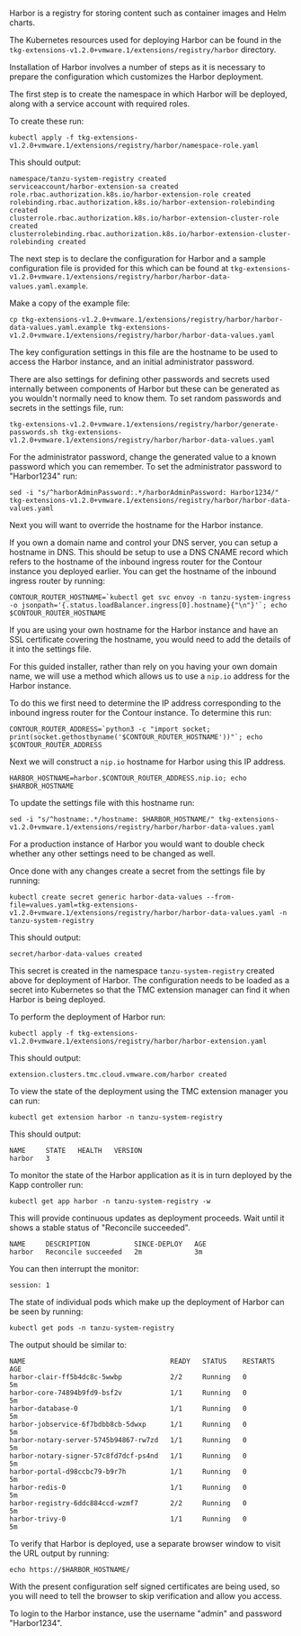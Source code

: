 Harbor is a registry for storing content such as container images and Helm charts.

The Kubernetes resources used for deploying Harbor can be found in the ``tkg-extensions-v1.2.0+vmware.1/extensions/registry/harbor`` directory.

Installation of Harbor involves a number of steps as it is necessary to prepare the configuration which customizes the Harbor deployment.

The first step is to create the namespace in which Harbor will be deployed, along with a service account with required roles.

To create these run:

```execute-1
kubectl apply -f tkg-extensions-v1.2.0+vmware.1/extensions/registry/harbor/namespace-role.yaml
```

This should output:

```
namespace/tanzu-system-registry created
serviceaccount/harbor-extension-sa created
role.rbac.authorization.k8s.io/harbor-extension-role created
rolebinding.rbac.authorization.k8s.io/harbor-extension-rolebinding created
clusterrole.rbac.authorization.k8s.io/harbor-extension-cluster-role created
clusterrolebinding.rbac.authorization.k8s.io/harbor-extension-cluster-rolebinding created
```

The next step is to declare the configuration for Harbor and a sample configuration file is provided for this which can be found at ``tkg-extensions-v1.2.0+vmware.1/extensions/registry/harbor/harbor-data-values.yaml.example``.

Make a copy of the example file:

```execute-1
cp tkg-extensions-v1.2.0+vmware.1/extensions/registry/harbor/harbor-data-values.yaml.example tkg-extensions-v1.2.0+vmware.1/extensions/registry/harbor/harbor-data-values.yaml
```

The key configuration settings in this file are the hostname to be used to access the Harbor instance, and an initial administrator password.

There are also settings for defining other passwords and secrets used internally between components of Harbor but these can be generated as you wouldn't normally need to know them. To set random passwords and secrets in the settings file, run:

```execute-1
tkg-extensions-v1.2.0+vmware.1/extensions/registry/harbor/generate-passwords.sh tkg-extensions-v1.2.0+vmware.1/extensions/registry/harbor/harbor-data-values.yaml
```

For the administrator password, change the generated value to a known password which you can remember. To set the administrator password to "Harbor1234" run:

```execute-1
sed -i "s/^harborAdminPassword:.*/harborAdminPassword: Harbor1234/" tkg-extensions-v1.2.0+vmware.1/extensions/registry/harbor/harbor-data-values.yaml
```

Next you will want to override the hostname for the Harbor instance.

If you own a domain name and control your DNS server, you can setup a hostname in DNS. This should be setup to use a DNS CNAME record which refers to the hostname of the inbound ingress router for the Contour instance you deployed earlier. You can get the hostname of the inbound ingress router by running:

```execute-1
CONTOUR_ROUTER_HOSTNAME=`kubectl get svc envoy -n tanzu-system-ingress -o jsonpath='{.status.loadBalancer.ingress[0].hostname}{"\n"}'`; echo $CONTOUR_ROUTER_HOSTNAME
```

If you are using your own hostname for the Harbor instance and have an SSL certificate covering the hostname, you would need to add the details of it into the settings file.

For this guided installer, rather than rely on you having your own domain name, we will use a method which allows us to use a ``nip.io`` address for the Harbor instance.

To do this we first need to determine the IP address corresponding to the inbound ingress router for the Contour instance. To determine this run:

```execute-1
CONTOUR_ROUTER_ADDRESS=`python3 -c "import socket; print(socket.gethostbyname('$CONTOUR_ROUTER_HOSTNAME'))"`; echo $CONTOUR_ROUTER_ADDRESS
```

Next we will construct a ``nip.io`` hostname for Harbor using this IP address.

```execute-1
HARBOR_HOSTNAME=harbor.$CONTOUR_ROUTER_ADDRESS.nip.io; echo $HARBOR_HOSTNAME
```

To update the settings file with this hostname run:

```execute-1
sed -i "s/^hostname:.*/hostname: $HARBOR_HOSTNAME/" tkg-extensions-v1.2.0+vmware.1/extensions/registry/harbor/harbor-data-values.yaml
```

For a production instance of Harbor you would want to double check whether any other settings need to be changed as well.

Once done with any changes create a secret from the settings file by running:

```execute-1
kubectl create secret generic harbor-data-values --from-file=values.yaml=tkg-extensions-v1.2.0+vmware.1/extensions/registry/harbor/harbor-data-values.yaml -n tanzu-system-registry
```

This should output:

```
secret/harbor-data-values created
```

This secret is created in the namespace ``tanzu-system-registry`` created above for deployment of Harbor. The configuration needs to be loaded as a secret into Kubernetes so that the TMC extension manager can find it when Harbor is being deployed.

To perform the deployment of Harbor run:

```execute-1
kubectl apply -f tkg-extensions-v1.2.0+vmware.1/extensions/registry/harbor/harbor-extension.yaml
```

This should output:

```
extension.clusters.tmc.cloud.vmware.com/harbor created
```

To view the state of the deployment using the TMC extension manager you can run:

```execute-1
kubectl get extension harbor -n tanzu-system-registry
```

This should output:

```
NAME     STATE   HEALTH   VERSION
harbor   3 
```

To monitor the state of the Harbor application as it is in turn deployed by the Kapp controller run:

```execute-1
kubectl get app harbor -n tanzu-system-registry -w
```

This will provide continuous updates as deployment proceeds. Wait until it shows a stable status of "Reconcile succeeded".

```
NAME     DESCRIPTION           SINCE-DEPLOY   AGE
harbor   Reconcile succeeded   2m             3m
```

You can then interrupt the monitor:

```terminal:interrupt
session: 1
```

The state of individual pods which make up the deployment of Harbor can be seen by running:

```execute-1
kubectl get pods -n tanzu-system-registry
```

The output should be similar to:

```
NAME                                    READY   STATUS    RESTARTS   AGE
harbor-clair-ff5b4dc8c-5wwbp            2/2     Running   0          5m
harbor-core-74894b9fd9-bsf2v            1/1     Running   0          5m
harbor-database-0                       1/1     Running   0          5m
harbor-jobservice-6f7bdbb8cb-5dwxp      1/1     Running   0          5m
harbor-notary-server-5745b94867-rw7zd   1/1     Running   0          5m
harbor-notary-signer-57c8fd7dcf-ps4nd   1/1     Running   0          5m
harbor-portal-d98ccbc79-b9r7h           1/1     Running   0          5m
harbor-redis-0                          1/1     Running   0          5m
harbor-registry-6ddc884ccd-wzmf7        2/2     Running   0          5m
harbor-trivy-0                          1/1     Running   0          5m
```

To verify that Harbor is deployed, use a separate browser window to visit the URL output by running:

```execute-1
echo https://$HARBOR_HOSTNAME/
```

With the present configuration self signed certificates are being used, so you will need to tell the browser to skip verification and allow you access.

To login to the Harbor instance, use the username "admin" and password "Harbor1234".
